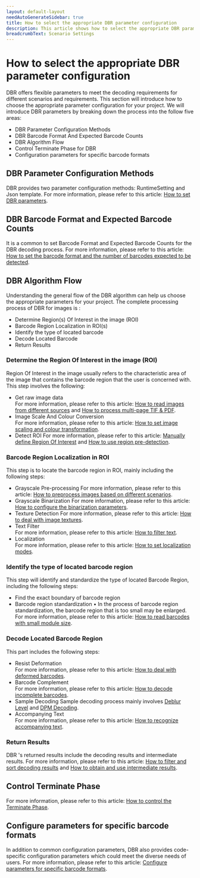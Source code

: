 ```yaml
---
layout: default-layout
needAutoGenerateSidebar: true
title: How to select the appropriate DBR parameter configuration
description: This article shows how to select the appropriate DBR parameter configuration.
breadcrumbText: Scenario Settings
---
```


# How to select the appropriate DBR parameter configuration

DBR offers flexible parameters to meet the decoding requirements for different scenarios and requirements. This section will introduce how to choose the appropriate parameter configuration for your project. We will introduce DBR parameters by breaking down the process into the follow five areas:
- DBR Parameter Configuration Methods
- DBR Barcode Format And Expected Barcode Counts
- DBR Algorithm Flow
- Control Terminate Phase for DBR
- Configuration parameters for specific barcode formats

## DBR Parameter Configuration Methods

DBR provides two parameter configuration methods: RuntimeSetting and Json template. For more information, please refer to this article: [How to set DBR parameters](how-to-set-parameters.md).

## DBR Barcode Format and Expected Barcode Counts

It is a common to set Barcode Format and Expected Barcode Counts for the DBR decoding process. For more information, please refer to this article: [How to set the barcode format and the number of barcodes expected to be detected](barcode-format-and-expected-barcode-counts.md).

## DBR Algorithm Flow

Understanding the general flow of the DBR algorithm can help us choose the appropriate parameters for your project. The complete processing process of DBR for images is :

- Determine Region(s) Of Interest in the image (ROI)
- Barcode Region Localization in ROI(s)
- Identify the type of located barcode
- Decode Located Barcode
- Return Results

### Determine the Region Of Interest in the image (ROI)

Region Of Interest in the image usually refers to the characteristic area of the image that contains the barcode region that the user is concerned with. This step involves the following:
- Get raw image data  
For more information, please refer to this article: [How to read images from different sources](read-from-diff-source.md) and [How to process multi-page TIF & PDF](multipage-imgs-and-pdf.md).
- Image Scale And Colour Conversion  
For more information, please refer to this article: [How to set image scaling and colour transformation](image-scale-and-colour-conversion.md).
- Detect ROI 
For more information, please refer to this article: [Manually define Region Of Interest](manually-define-region-of-interest.md) and
 [How to use region pre-detection](how-to-use-region-predetection.md).

### Barcode Region Localization in ROI

This step is to locate the barcode region in ROI, mainly including the following steps:

- Grayscale Pre-processing
For more information, please refer to this article: [How to preprocess images based on different scenarios](image-preprocessing.md).
- Grayscale Binarization 
For more information, please refer to this article: [How to configure the binarization parameters](how-to-set-binarization-modes.md).
- Texture Detection 
For more information, please refer to this article: [How to deal with image textures](texture-detection.md).
- Text Filter   
For more information, please refer to this article: [How to filter text](text-filter.md).
- Localization   
For more information, please refer to this article: [How to set localization modes](how-to-set-localization-modes.md).

### Identify the type of located barcode region

This step will identify and standardize the type of located Barcode Region, including the following steps:

- Find the exact boundary of barcode region
- Barcode region standardization
•	In the process of barcode region standardization, the barcode region that is too small may be enlarged. For more information, please refer to this article: [How to read barcodes with small module size](how-to-set-scaleup-modes.md).

### Decode Located Barcode Region

This part includes the following steps:

- Resist Deformation   
For more information, please refer to this article: [How to deal with deformed barcodes](resist-deformation.md).
- Barcode Complement   
For more information, please refer to this article: [How to decode incomplete barcodes](how-to-set-barcode-complememt-modes.md).
- Sample Decoding 
Sample decoding process mainly involves [Deblur Level](deblur-level.md) and [DPM Decoding](dpm-decoding.md).
- Accompanying Text  
For more information, please refer to this article: [How to recognize accompanying text](recognise-accompanying-text.md).

### Return Results

DBR 's returned results include the decoding results and intermediate results. For more information, please refer to this article: [How to filter and sort decoding results](decode-result.md) and [How to obtain and use intermediate results](intermediate-result.md).

## Control Terminate Phase

For more information, please refer to this article: [How to control the Terminate Phase](terminate.md).

## Configure parameters for specific barcode formats
In addition to common configuration parameters, DBR also provides code-specific configuration parameters which could meet the diverse needs of users. For more information, please refer to this article: [Configure parameters for specific barcode formats](format-specification.md).

